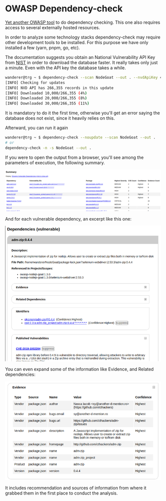 # OWASP Dependency-check

[Yet another OWASP tool](https://github.com/jeremylong/DependencyCheck) to do dependency checking. This one also requires access to several externally hosted resources.

In order to analyze some technology stacks dependency-check may require other development tools to be installed. For this purpose we have only installed a few (yarn, pnpm, go, etc).

The documentation suggests you obtain an National Vulnerability API Key from [NIST](https://nvd.nist.gov/developers/request-an-api-key) in order to download the database faster. It really takes only just a minute. Even with the API key the database takes a while.

```bash
wanderer@trg ~ $ dependency-check --scan NodeGoat --out . --nvdApiKey 4fde7776-c644-4db0-a135-0b7b2a485317
[INFO] Checking for updates
[INFO] NVD API has 266,355 records in this update
[INFO] Downloaded 10,000/266,355 (4%)
[INFO] Downloaded 20,000/266,355 (8%)
[INFO] Downloaded 30,000/266,355 (11%)
```

It is mandatory to do it the first time, otherwise you'll get an error saying the database does not exist, since it heavily relies on this.

Afterward, you can run it again

```bash
wanderer@trg ~ $ dependency-check --noupdate --scan NodeGoat --out .
# or
dependency-check -n -s NodeGoat --out .
```

If you were to open the output from a browser, you'll see among the parameters of execution, the following summary.

![alt text](depcheck/depcheck_summary.png)

And for each vulnerable dependency, an excerpt like this one:

![alt text](depcheck/depcheck_vuln.png)

You can even expand some of the information like Evidence, and Related dependencies:

![alt text](depcheck/depcheck_evidence.png)

It includes recommendation and sources of information from where it grabbed them in the first place to conduct the analysis.
